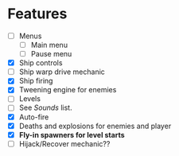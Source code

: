 # Features

- [ ] Menus
  - [ ] Main menu
  - [ ] Pause menu
- [X] Ship controls
- [ ] Ship warp drive mechanic
- [X] Ship firing
- [X] Tweening engine for enemies
- [ ] Levels
- [ ] See *Sounds* list.
- [X] Auto-fire
- [X] Deaths and explosions for enemies and player
- [X] **Fly-in spawners for level starts**
- [ ] Hijack/Recover mechanic??

